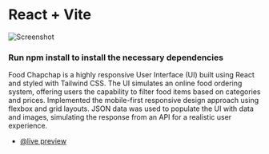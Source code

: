 # React + Vite

![Screenshot](screenshot.png)

### Run npm install to install the necessary dependencies

Food Chapchap is a highly responsive User Interface (UI) built using React and styled with Tailwind CSS. The UI simulates an online food ordering system,  offering users the capability to filter food items based on categories and prices. Implemented the mobile-first responsive design approach using flexbox and grid layouts. JSON data was used to populate the UI with data and images, simulating the response from an API for a realistic user experience.

- [@live preview](https://food-chapchap-two.vercel.app/) 
